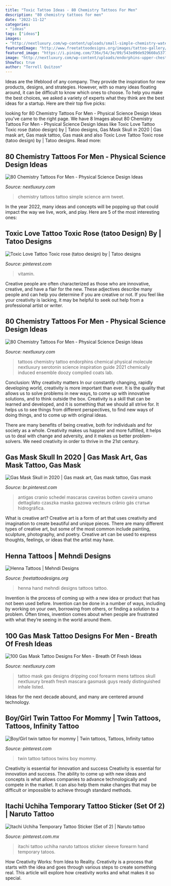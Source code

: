 ```yaml
---
title: "Toxic Tattoo Ideas - 80 Chemistry Tattoos For Men"
description: "80 chemistry tattoos for men"
date: "2022-11-12"
categories:
- "ideas"
tags: ["ideas"]
images:
- "http://nextluxury.com/wp-content/uploads/small-simple-chemistry-watercolor-guys-arm-tattoos.jpg"
featuredImage: "http://www.freetattoodesigns.org/images/tattoo-gallery/henna-on-hand.jpg"
featured_image: "https://i.pinimg.com/736x/54/3e/09/543e09de929660a53771b529d94b8c53--twin-tattoos-twins.jpg"
image: "http://nextluxury.com/wp-content/uploads/endorphins-upper-chest-chemistry-male-tattoos.jpg"
ShowToc: true
author: "Terrell Quitzon"
---
```



Ideas are the lifeblood of any company. They provide the inspiration for new products, designs, and strategies. However, with so many ideas floating around, it can be difficult to know which ones to choose. To help you make the best choices, we asked a variety of experts what they think are the best ideas for a startup. Here are their top five picks: 

	

		
looking for 80 Chemistry Tattoos For Men - Physical Science Design Ideas you've came to the right page. We have 8 Images about 80 Chemistry Tattoos For Men - Physical Science Design Ideas like Toxic Love Tattoo Toxic rose (tatoo design) by | Tatoo designs, Gas Mask Skull in 2020 | Gas mask art, Gas mask tattoo, Gas mask and also Toxic Love Tattoo Toxic rose (tatoo design) by | Tatoo designs. Read more:
		
    
## 80 Chemistry Tattoos For Men - Physical Science Design Ideas

<img loading=lazy src="http://nextluxury.com/wp-content/uploads/small-simple-chemistry-watercolor-guys-arm-tattoos.jpg" onerror="this.onerror=null;this.src='https://tse3.mm.bing.net/th?id=OIP.cn2G8Bg06Scq_iCXLz0V0AHaHa&amp;pid=15.1';" alt="80 Chemistry Tattoos For Men - Physical Science Design Ideas">

_Source: nextluxury.com_

>chemistry tattoos tattoo simple science arm tweet. 

	

In the year 2022, many ideas and concepts will be popping up that could impact the way we live, work, and play. Here are 5 of the most interesting ones:

    
## Toxic Love Tattoo Toxic Rose (tatoo Design) By | Tatoo Designs

<img loading=lazy src="https://i.pinimg.com/736x/3e/02/31/3e0231315476582744d9b86c7fced143.jpg" onerror="this.onerror=null;this.src='https://tse1.mm.bing.net/th?id=OIP.b41o_ZqhgL0sNwnpDzGx8gD6D6&amp;pid=15.1';" alt="Toxic Love Tattoo Toxic rose (tatoo design) by | Tatoo designs">

_Source: pinterest.com_

>vitamin. 

	

Creative people are often characterized as those who are innovative, creative, and have a flair for the new. These adjectives describe many people and can help you determine if you are creative or not. If you feel like your creativity is lacking, it may be helpful to seek out help from a professional artist or writer.

    
## 80 Chemistry Tattoos For Men - Physical Science Design Ideas

<img loading=lazy src="http://nextluxury.com/wp-content/uploads/endorphins-upper-chest-chemistry-male-tattoos.jpg" onerror="this.onerror=null;this.src='https://tse2.mm.bing.net/th?id=OIP.LGmD-utiC58NalXqwSTJYgHaIc&amp;pid=15.1';" alt="80 Chemistry Tattoos For Men - Physical Science Design Ideas">

_Source: nextluxury.com_

>tattoos chemistry tattoo endorphins chemical physical molecule nextluxury serotonin science inspiration guide 2021 chemically induced ensemble doozy compiled coats lab. 

	

Conclusion: Why creativity matters
In our constantly changing, rapidly developing world, creativity is more important than ever. It is the quality that allows us to solve problems in new ways, to come up with innovative solutions, and to think outside the box.
Creativity is a skill that can be learned and developed, and it is something that we should all strive for. It helps us to see things from different perspectives, to find new ways of doing things, and to come up with original ideas.

There are many benefits of being creative, both for individuals and for society as a whole. Creativity makes us happier and more fulfilled, it helps us to deal with change and adversity, and it makes us better problem-solvers. We need creativity in order to thrive in the 21st century.

    
## Gas Mask Skull In 2020 | Gas Mask Art, Gas Mask Tattoo, Gas Mask

<img loading=lazy src="https://i.pinimg.com/originals/ee/5d/81/ee5d81ef7f5bae52a3bb10b460c04d4b.jpg" onerror="this.onerror=null;this.src='https://tse4.mm.bing.net/th?id=OIP.kBS_TvoxXFUo0QY4Aydd2AHaHa&amp;pid=15.1';" alt="Gas Mask Skull in 2020 | Gas mask art, Gas mask tattoo, Gas mask">

_Source: br.pinterest.com_

>antigas cranio schedel mascaras caveiras botten caveira umano dettagliato czaszka maska gazowa vecteurs crânio gás статьи hidrográfica. 

	

What is creative art?
Creative art is a form of art that uses creativity and imagination to create beautiful and unique pieces. There are many different types of creative art, but some of the most common include painting, sculpture, photography, and poetry. Creative art can be used to express thoughts, feelings, or ideas that the artist may have.

    
## Henna Tattoos | Mehndi Designs

<img loading=lazy src="http://www.freetattoodesigns.org/images/tattoo-gallery/henna-on-hand.jpg" onerror="this.onerror=null;this.src='https://tse4.mm.bing.net/th?id=OIP.sgSS3YQaeV6VXuF-j3mzhAHaKt&amp;pid=15.1';" alt="Henna Tattoos | Mehndi Designs">

_Source: freetattoodesigns.org_

>henna hand mehndi designs tattoos tattoo. 

	

Invention is the process of coming up with a new idea or product that has not been used before. Invention can be done in a number of ways, including by working on your own, borrowing from others, or finding a solution to a problem. Often times, invention comes about when people are frustrated with what they’re seeing in the world around them.

    
## 100 Gas Mask Tattoo Designs For Men - Breath Of Fresh Ideas

<img loading=lazy src="http://nextluxury.com/wp-content/uploads/cool-forearm-gas-mask-dripping-tattoo-on-mens-forearm.jpg" onerror="this.onerror=null;this.src='https://tse1.mm.bing.net/th?id=OIP.ZOd0Vz5_h1iaArUOoKTQBwAAAA&amp;pid=15.1';" alt="100 Gas Mask Tattoo Designs For Men - Breath Of Fresh Ideas">

_Source: nextluxury.com_

>tattoo mask gas designs dripping cool forearm mens tattoos skull nextluxury breath fresh mascara gasmask guys ready distinguished inhale listed. 

	

Ideas for the next decade abound, and many are centered around technology.

    
## Boy/Girl Twin Tattoo For Mommy | Twin Tattoos, Tattoos, Infinity Tattoo

<img loading=lazy src="https://i.pinimg.com/736x/54/3e/09/543e09de929660a53771b529d94b8c53--twin-tattoos-twins.jpg" onerror="this.onerror=null;this.src='https://tse4.mm.bing.net/th?id=OIP.BSM_y_wv0knTZYkckXDNUwHaJ3&amp;pid=15.1';" alt="Boy/Girl twin tattoo for mommy | Twin tattoos, Tattoos, Infinity tattoo">

_Source: pinterest.com_

>twin tattoo tattoos twins boy mommy. 

	

Creativity is essential for innovation and success
Creativity is essential for innovation and success. The ability to come up with new ideas and concepts is what allows companies to advance technologically and compete in the market. It can also help them make changes that may be difficult or impossible to achieve through standard methods.

    
## Itachi Uchiha Temporary Tattoo Sticker (Set Of 2) | Naruto Tattoo

<img loading=lazy src="https://i.pinimg.com/736x/70/01/46/700146c5346f7a23c0ead360f551bcc9.jpg" onerror="this.onerror=null;this.src='https://tse2.mm.bing.net/th?id=OIP.2H2eGc-ug_owe-QRxMj5MQHaHa&amp;pid=15.1';" alt="Itachi Uchiha Temporary Tattoo Sticker (Set of 2) | Naruto tattoo">

_Source: pinterest.com.mx_

>itachi tattoo uchiha naruto tattoos sticker sleeve forearm hand temporary tatoos. 

	

How Creativity Works: from Idea to Reality.
Creativity is a process that starts with the idea and goes through various steps to create something real. This article will explore how creativity works and what makes it so special.

